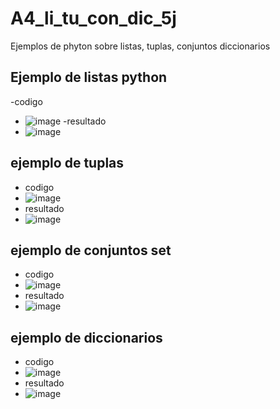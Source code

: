 # A4_li_tu_con_dic_5j
Ejemplos de phyton sobre listas, tuplas, conjuntos diccionarios
## Ejemplo de listas python
-codigo
- ![image](https://github.com/user-attachments/assets/91711fea-d2e2-4cd3-bcb3-a3f751e3f58f)
-resultado
- ![image](https://github.com/user-attachments/assets/238136f3-ed5e-4754-915c-6062998394b7)
## ejemplo de tuplas
- codigo
- ![image](https://github.com/user-attachments/assets/5e5f0610-46a3-4be0-b463-ad8bc30645e2)
- resultado
- ![image](https://github.com/user-attachments/assets/88a7313f-cc65-42e9-938e-7d88d51b6430)
## ejemplo de conjuntos set
- codigo
- ![image](https://github.com/user-attachments/assets/d1b64f74-d09c-47da-9910-c04df761e7c2)
- resultado
- ![image](https://github.com/user-attachments/assets/18ba2e96-6ea2-49e2-add5-cc475e454a1f)
## ejemplo de diccionarios
- codigo
- ![image](https://github.com/user-attachments/assets/c80eb55b-51e5-4584-91f0-30799d7b3792)
- resultado
- ![image](https://github.com/user-attachments/assets/41b7859a-8bc3-47b3-8f78-b8d846e0b7d8)

